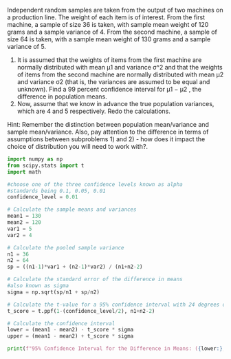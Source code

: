Independent random samples are taken from the output of two machines on a production line. The weight of each item is of interest. From the first machine, a sample of size 36 is taken, with sample mean weight of 120 grams and a sample variance of 4. From the second machine, a sample of size 64 is taken, with a sample mean weight of 130 grams and a sample variance of 5.
1. It is assumed that the weights of items from the first machine are normally distributed with mean µ1 and variance σ^2 and that the weights of items from the second machine are normally distributed with mean µ2 and variance σ2 (that is, the variances are assumed to be equal and unknown). Find a 99 percent confidence interval for µ1 − µ2 , the difference in population means.
2. Now, assume that we know in advance the true population variances, which are 4 and 5 respectively. Redo the calculations.

Hint: Remember the distinction between population mean/variance and sample mean/variance. Also, pay attention to the difference in terms of assumptions between subproblems 1) and 2) - how does it impact the choice of distribution you will need to work with?.

```python
import numpy as np
from scipy.stats import t
import math

#choose one of the three confidence levels known as alpha
#standards being 0.1, 0.05, 0.01
confidence_level = 0.01

# Calculate the sample means and variances
mean1 = 130
mean2 = 120
var1 = 5
var2 = 4

# Calculate the pooled sample variance
n1 = 36
n2 = 64
sp = ((n1-1)*var1 + (n2-1)*var2) / (n1+n2-2)

# Calculate the standard error of the difference in means
#also known as sigma
sigma = np.sqrt(sp/n1 + sp/n2)

# Calculate the t-value for a 95% confidence interval with 24 degrees of freedom
t_score = t.ppf(1-(confidence_level/2), n1+n2-2)

# Calculate the confidence interval
lower = (mean1 - mean2) - t_score * sigma
upper = (mean1 - mean2) + t_score * sigma

print(f"95% Confidence Interval for the Difference in Means: ({lower:}, {upper:})")
```